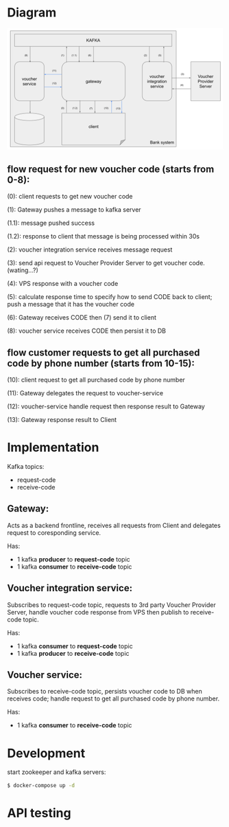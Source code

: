 # Diagram
![flow diagram svg](flow-diagram.svg "flow diagram")

## flow request for new voucher code (starts from 0-8):
(0): client requests to get new voucher code

(1): Gateway pushes a message to kafka server

(1.1): message pushed success

(1.2): response to client that message is being processed within 30s

(2): voucher integration service receives message request

(3): send api request to Voucher Provider Server to get voucher code. (wating...?)

(4): VPS response with a voucher code

(5): calculate response time to specify how to send CODE back to client; push a message that it has the voucher code

(6): Gateway receives CODE then (7) send it to client

(8): voucher service receives CODE then persist it to DB

## flow customer requests to get all purchased code by phone number (starts from 10-15):
(10): client request to get all purchased code by phone number

(11): Gateway delegates the request to voucher-service

(12): voucher-service handle request then response result to Gateway

(13): Gateway response result to Client


# Implementation
Kafka topics:
- request-code
- receive-code

## Gateway:
Acts as a backend frontline, receives all requests from Client and delegates request to coresponding service.

Has:
- 1 kafka **producer** to **request-code** topic
- 1 kafka **consumer** to **receive-code** topic

## Voucher integration service:
Subscribes to request-code topic, requests to 3rd party Voucher Provider Server, handle voucher code response from VPS then publish to receive-code topic.

Has:
- 1 kafka **consumer** to **request-code** topic
- 1 kafka **producer** to **receive-code** topic

## Voucher service:
Subscribes to receive-code topic, persists voucher code to DB when receives code; handle request to get all purchased code by phone number.

Has:
- 1 kafka **consumer** to **receive-code** topic

# Development
start zookeeper and kafka servers:
```bash
$ docker-compose up -d
```

# API testing
